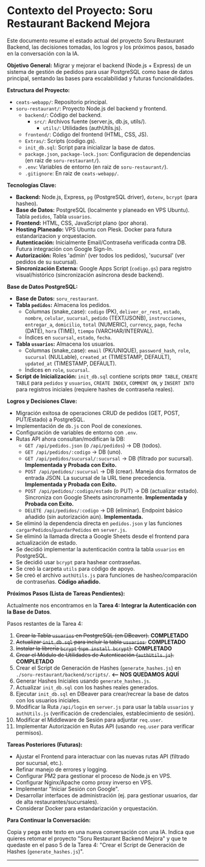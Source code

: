# Contexto del Proyecto: Soru Restaurant Backend Mejora

Este documento resume el estado actual del proyecto Soru Restaurant Backend, las decisiones tomadas, los logros y los próximos pasos, basado en la conversación con la IA.

**Objetivo General:** Migrar y mejorar el backend (Node.js + Express) de un sistema de gestión de pedidos para usar PostgreSQL como base de datos principal, sentando las bases para escalabilidad y futuras funcionalidades.

**Estructura del Proyecto:**

*   `ceats-webapp/`: Repositorio principal.
*   `soru-restaurant/`: Proyecto Node.js del backend y frontend.
    *   `backend/`: Código del backend.
        *   `src/`: Archivos fuente (server.js, db.js, utils/).
            *   `utils/`: Utilidades (authUtils.js).
    *   `frontend/`: Código del frontend (HTML, CSS, JS).
    *   `Extras/`: Scripts (codigo.gs).
    *   `init_db.sql`: Script para inicializar la base de datos.
    *   `package.json`, `package-lock.json`: Configuracion de dependencias (en raiz de `soru-restaurant/`).
    *   `.env`: Variables de entorno (en raiz de `soru-restaurant/`).
    *   `.gitignore`: En raiz de `ceats-webapp/`.

**Tecnologías Clave:**

*   **Backend:** Node.js, Express, `pg` (PostgreSQL driver), `dotenv`, `bcrypt` (para hasheo).
*   **Base de Datos:** PostgreSQL (localmente y planeado en VPS Ubuntu). Tabla `pedidos`, Tabla `usuarios`.
*   **Frontend:** HTML, CSS, JavaScript plano (por ahora).
*   **Hosting Planeado:** VPS Ubuntu con Plesk. Docker para futura estandarizacion y orquestacion.
*   **Autenticación:** Inicialmente Email/Contraseña verificada contra DB. Futura integración con Google Sign-In.
*   **Autorización:** Roles 'admin' (ver todos los pedidos), 'sucursal' (ver pedidos de su sucursal).
*   **Sincronización Externa:** Google Apps Script (`codigo.gs`) para registro visual/histórico (sincronización asíncrona desde backend).

**Base de Datos PostgreSQL:**

*   **Base de Datos:** `soru_restaurant`.
*   **Tabla `pedidos`:** Almacena los pedidos.
    *   Columnas (snake_case): `codigo` (PK), `deliver_or_rest`, `estado`, `nombre`, `celular`, `sucursal`, `pedido` (TEXT/JSONB), `instrucciones`, `entregar_a`, `domicilio`, `total` (NUMERIC), `currency`, `pago`, `fecha` (DATE), `hora` (TIME), `tiempo` (VARCHAR/INTERVAL).
    *   Índices en `sucursal`, `estado`, `fecha`.
*   **Tabla `usuarios`:** Almacena los usuarios.
    *   Columnas (snake_case): `email` (PK/UNIQUE), `password_hash`, `role`, `sucursal` (NULLable), `created_at` (TIMESTAMP, DEFAULT), `updated_at` (TIMESTAMP, DEFAULT).
    *   Índices en `role`, `sucursal`.
*   **Script de Inicialización:** `init_db.sql` contiene scripts `DROP TABLE`, `CREATE TABLE` para `pedidos` y `usuarios`, `CREATE INDEX`, `COMMENT ON`, y `INSERT INTO` para registros iniciales (requiere hashes de contraseña reales).

**Logros y Decisiones Clave:**

*   Migración exitosa de operaciones CRUD de pedidos (GET, POST, PUT/Estado) a PostgreSQL.
*   Implementación de `db.js` con Pool de conexiones.
*   Configuración de variables de entorno con `.env`.
*   Rutas API ahora consultan/modifican la DB:
    *   `GET /api/pedidos.json` (o `/api/pedidos`) -> DB (todos).
    *   `GET /api/pedidos/:codigo` -> DB (uno).
    *   `GET /api/pedidos/sucursal/:sucursal` -> DB (filtrado por sucursal). **Implementada y Probada con Exito.**
    *   `POST /api/pedidos/:sucursal` -> DB (crear). Maneja dos formatos de entrada JSON. La sucursal de la URL tiene precedencia. **Implementada y Probada con Exito.**
    *   `POST /api/pedidos/:codigo/estado` (o PUT) -> DB (actualizar estado). Sincroniza con Google Sheets asíncronamente. **Implementada y Probada con Exito.**
    *   `DELETE /api/pedidos/:codigo` -> DB (eliminar). Endpoint básico añadido (sin autorización aún). **Implementada.**
*   Se eliminó la dependencia directa en `pedidos.json` y las funciones `cargarPedidos`/`guardarPedidos` en `server.js`.
*   Se eliminó la llamada directa a Google Sheets desde el frontend para actualización de estado.
*   Se decidió implementar la autenticación contra la tabla `usuarios` en PostgreSQL.
*   Se decidió usar `bcrypt` para hashear contraseñas.
*   Se creó la carpeta `utils` para código de apoyo.
*   Se creó el archivo `authUtils.js` para funciones de hasheo/comparación de contraseñas. **Código añadido.**

**Próximos Pasos (Lista de Tareas Pendientes):**

Actualmente nos encontramos en la **Tarea 4: Integrar la Autenticación con la Base de Datos**.

Pasos restantes de la Tarea 4:

1.  ~~Crear la Tabla `usuarios` en PostgreSQL (en DBeaver).~~ **COMPLETADO**
2.  ~~Actualizar `init_db.sql` para incluir la tabla `usuarios`.~~ **COMPLETADO**
3.  ~~Instalar la librería `bcrypt` (`npm install bcrypt`).~~ **COMPLETADO**
4.  ~~Crear el Módulo de Utilidades de Autenticación (`authUtils.js`).~~ **COMPLETADO**
5.  Crear el Script de Generación de Hashes (`generate_hashes.js`) en `./soru-restaurant/backend/scripts/`. **<-- NOS QUEDAMOS AQUÍ**
6.  Generar Hashes Iniciales usando `generate_hashes.js`.
7.  Actualizar `init_db.sql` con los hashes reales generados.
8.  Ejecutar `init_db.sql` en DBeaver para crear/recrear la base de datos con los usuarios iniciales.
9.  Modificar la Ruta `/api/login` en `server.js` para usar la tabla `usuarios` y `authUtils.js` (verificación de credenciales, establecimiento de sesión).
10. Modificar el Middleware de Sesión para adjuntar `req.user`.
11. Implementar Autorización en Rutas API (usando `req.user` para verificar permisos).

**Tareas Posteriores (Futuras):**

*   Ajustar el Frontend para interactuar con las nuevas rutas API (filtrado por sucursal, etc.).
*   Refinar manejo de errores y logging.
*   Configurar PM2 para gestionar el proceso de Node.js en VPS.
*   Configurar Nginx/Apache como proxy inverso en VPS.
*   Implementar "Iniciar Sesión con Google".
*   Desarrollar interfaces de administración (ej. para gestionar usuarios, dar de alta restaurantes/sucursales).
*   Considerar Docker para estandarización y orquestación.

**Para Continuar la Conversación:**

Copia y pega este texto en una nueva conversación con una IA. Indica que quieres retomar el proyecto "Soru Restaurant Backend Mejora" y que te quedaste en el paso 5 de la Tarea 4: "Crear el Script de Generación de Hashes (`generate_hashes.js`)".

---
